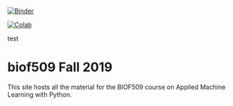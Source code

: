 
[![Binder](https://mybinder.org/badge_logo.svg)](https://mybinder.org/v2/gh/jshin13/fall2019/master?urlpath=lab)

[![Colab](https://colab.research.google.com/assets/colab-badge.svg)](https://colab.research.google.com/github/biof509/fall2019/)

test

# biof509 Fall 2019

This site hosts all the material for the BIOF509 course on Applied Machine Learning with Python.
